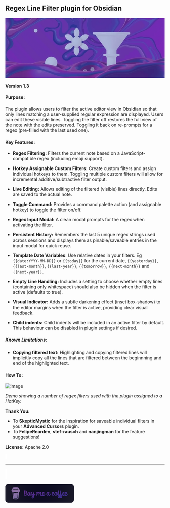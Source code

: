 ## Regex Line Filter plugin for Obsidian
![image](/images/logo_15.png)


**Version 1.3**

#### Purpose:
The plugin allows users to filter the active editor view in Obsidian so that only lines matching a user-supplied regular expression are displayed. Users can edit these visible lines. Toggling the filter off restores the full view of the note with the edits preserved. Toggling it back on re-prompts for a regex (pre-filled with the last used one).

#### Key Features:

- **Regex Filtering:** Filters the current note based on a JavaScript-compatible regex (including emoji support).

- **Hotkey Assignable Custom Filters:** Create custom filters and assign individual hotkeys to them. Toggling multiple custom filters will allow for incremental additive/subtractive filter output.
    
- **Live Editing:** Allows editing of the filtered (visible) lines directly. Edits are saved to the actual note.
    
- **Toggle Command:** Provides a command palette action (and assignable hotkey) to toggle the filter on/off.
    
- **Regex Input Modal:** A clean modal prompts for the regex when activating the filter.
    
- **Persistent History:** Remembers the last 5 unique regex strings used across sessions and displays them as pinable/saveable entries in the input modal for quick reuse.

- **Template Date Variables**: Use relative dates in your filters. Eg `{{date:YYYY-MM-DD}}` or `{{today}}` for the current date, `{{yesterday}}`, `{{last-month}}`, `{{last-year}}`, `{{tomorrow}}`, `{{next-month}}` and `{{next-year}}`.
    
- **Empty Line Handling:** Includes a setting to choose whether empty lines (containing only whitespace) should also be hidden when the filter is active (defaults to true).
    
- **Visual Indicator:** Adds a subtle darkening effect (inset box-shadow) to the editor margins when the filter is active, providing clear visual feedback.

- **Child indents:** Child indents will be included in an active filter by default. This behaviour can be disabled in plugin settings if desired.

##### Known Limitations:

- **Copying filtered text:** Highlighting and copying filtered lines will implicitly copy all the lines that are filtered between the beginnning and end of the highlighted text.

#### How To:
![image](/images/regex-line-filter.gif)

*Demo showing a number of regex filters used with the plugin assigned to a HotKey.*


**Thank You:**
- To **SkepticMystic** for the inspiration for saveable individual filters in your **Advanced Cursors** plugin.
- To **FelipeRearden**, **stef-rausch** and **nanjingman** for the feature suggestions!

**License:**
Apache 2.0
<div><img src="images/spacing.png" style="height: 15px; width: 5px;"></div>

---

<div><img src="images/spacing.png" style="height: 30px; width: 5px;"></div>

<a href="https://www.buymeacoffee.com/64mm4kn1f3" target="_blank"><img src="images/coffee.png" alt="Buy Me A Coffee" style="height: 60px; width: 217px;"></a>